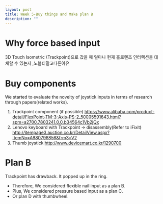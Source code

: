 ```yaml
---
layout: post
title: Week 5-Buy things and Make plan B
description: ""
---
```

# Why force based input
3D Touch
Isometric (Trackpoint)으로 갔을 때 얼마나 현재 홀로렌즈 인터랙션을 대체할 수 있는지
,노블티말고다른이유

# Buy components
We started to evaluate the novelty of joystick inputs in terms of research through papers(related works).<br>

1. Trackpoint component (if possible)
https://www.alibaba.com/product-detail/FlexPoint-TM-3-Axis-PS-2_50005591643.html?spm=a2700.7803241.0.0.b34564c1Vb2jQx
2. Lenovo keyboard with Trackpoint -> disassembly(Refer to iFixit)
http://itempage3.auction.co.kr/DetailView.aspx?ItemNo=A880798856&frm3=V2
3. Thumb joystick
http://www.devicemart.co.kr/1290700

# Plan B
Trackpoint has drawback. It popped up in the ring.<br>
- Therefore, We considered flexible nail input as a plan B.<br>
- Plus, We considered pressure based input as a plan C.<br>
- Or plan D with thumbwheel.<br>
